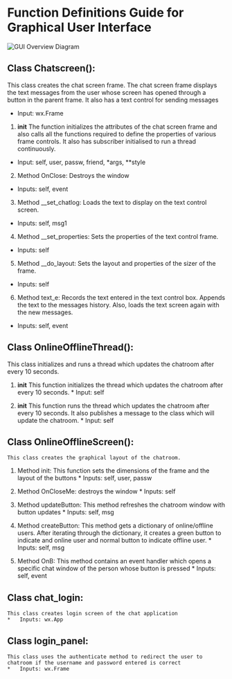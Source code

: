 # Function Definitions Guide for Graphical User Interface
![GUI Overview Diagram](https://bitbucket.org/mshekhar/ipmessenger/master/GUI.png)

## Class Chatscreen():
This class creates the chat screen frame. The chat screen frame displays the text messages from the user whose screen has opened through a button in the parent frame. It also has a text control for sending messages
  * Input: wx.Frame

  1. __init__
  The function initializes the attributes of the chat screen frame and also calls all the functions required to define the properties of various frame controls. It also has subscriber initialised to run a thread continuously.
  * Input: self, user, passw, friend, *args, **style
  
  2. Method OnClose: Destroys the window
  *	Inputs: self, event
  
  3. Method __set_chatlog: Loads the text to display on the text control screen.
  *	Inputs: self, msg1
  
  4. Method __set_properties: Sets the properties of the text control frame.
  *	Inputs: self
  
  5. Method __do_layout: Sets the layout and properties of the sizer of the frame.
  *	Inputs: self
  
  6. Method text_e: Records the text entered in the text control box. Appends the text to the messages history. Also, loads the text screen again with the new messages.
  *	Inputs: self, event

## Class OnlineOfflineThread():
  This class initializes and runs a thread which updates the chatroom after every 10 seconds.
  
  1. __init__
  This function initializes the thread which updates the chatroom after every 10 seconds.
    *	Input: self
	
  2. __init__
  This function runs the thread which updates the chatroom after every 10 seconds. It also publishes a message to the class which will update the chatroom.
    *	Input: self
	
## Class OnlineOfflineScreen():
	This class creates the graphical layout of the chatroom.	
	
  1.	Method init: This function sets the dimensions of the frame and the layout of the buttons
    *		Inputs: self, user, passw
	
  2.	Method OnCloseMe: destroys the window
    *		Inputs: self
	
  3.	Method updateButton: This method refreshes the chatroom window with button updates
    *		Inputs: self, msg
	
  4.	Method createButton: This method gets a dictionary of online/offline users. After iterating through the dictionary, it creates a green button to indicate and online user and normal button to indicate offline user.
    *		Inputs: self, msg
	
  5.	Method OnB: This method contains an event handler which opens a specific chat window of the person whose button is pressed
    *		Inputs: self, event

## 	Class chat_login: 
	This class creates login screen of the chat application
    *	Inputs: wx.App

## 	Class login_panel: 
	This class uses the authenticate method to redirect the user to chatroom if the username and password entered is correct
    *	Inputs: wx.Frame
	